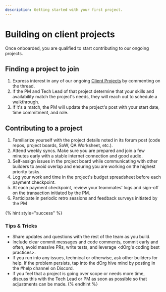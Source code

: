 ```yaml
---
description: Getting started with your first project.
---
```


# Building on client projects

Once onboarded, you are qualified to start contributing to our ongoing projects.

## Finding a project to join

1. Express interest in any of our ongoing [Client Projects](https://forum.dorg.tech/c/clientproject/8) by commenting on the thread.
2. If the PM and Tech Lead of that project determine that your skills and availability match the project's needs, they will reach out to schedule a walkthrough.
3. If it's a match, the PM will update the project's post with your start date, time commitment, and role.

## Contributing to a project

1. Familiarize yourself with the project details noted in its forum post \(code repos, project boards, SoW, QA Worksheet, etc.\).
2. Attend weekly syncs. Make sure you are prepared and join a few minutes early with a stable internet connection and good audio.
3. Self-assign issues in the project board while communicating with other builders to avoid overlap and ensuring you are working on the highest priority tasks.
4. Log your work and time in the project's budget spreadsheet before each payment checkpoint.
5. At each payment checkpoint, review your teammates' logs and sign-off on the transaction initiated by the PM.
6. Participate in periodic retro sessions and feedback surveys initiated by the PM

{% hint style="success" %}
### **Tips & Tricks**

* Share updates and questions with the rest of the team as you build.
* Include clear commit messages and code comments, commit early and often, avoid massive PRs, write tests, and leverage &lt;dOrg's coding best practices&gt;.
* If you run into any issues, technical or otherwise, ask other builders for help. If the problem persists, tap into the dOrg hive mind by posting in the \#help channel on Discord.
* If you feel that a project is going over scope or needs more time, discuss this with the Tech Lead or PM as soon as possible so that adjustments can be made.
{% endhint %}





